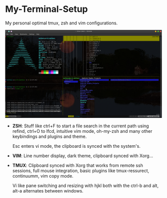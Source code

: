 # My-Terminal-Setup
My personal optimal tmux, zsh and vim configurations. 

![alt text](https://github.com/matheusfillipe/My-Terminal-Setup/blob/master/screenshot.png?raw=true)

* **ZSH**: Stuff like ctrl+F to start a file search in the current path using refind, ctrl+O to lfcd, intuitive vim mode, oh-my-zsh and many other keybindings and plugins and theme.

    Esc enters vi mode, the clipboard is synced with the system's. 


* **VIM**: Line number display, dark theme, clipboard synced with Xorg...
* **TMUX**: Clipboard synced with Xorg that works from remote ssh sessions, full mouse integration, basic plugins like tmux-ressurect, continuumm, vim copy mode.

    Vi like pane switching and resizing with hjkl both with the ctrl-b and alt, alt-a alternates between windows.